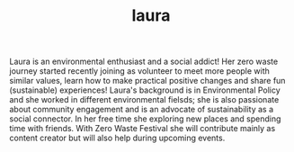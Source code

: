 ﻿---
layout: post
title: laura

category: team

image:
  teaser : pages/team/laura.jpg
---

Laura is an environmental enthusiast and a social addict! Her zero waste journey started recently joining as volunteer to meet more people with similar values, learn how to make practical positive changes and share fun (sustainable) experiences! Laura's background is in Environmental Policy and she worked in different environmental fielsds; she is also 
passionate about community engagement and is an advocate of sustainability as a social connector. In her free time she exploring new places and spending time with friends. With Zero Waste Festival she will contribute mainly as content creator but will also help during upcoming 
events.
